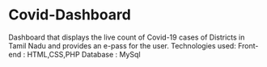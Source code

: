 # Covid-Dashboard
Dashboard that displays the live count of Covid-19 cases of Districts in Tamil Nadu and provides an e-pass for the user.
Technologies used: Front-end : HTML,CSS,PHP  Database : MySql
